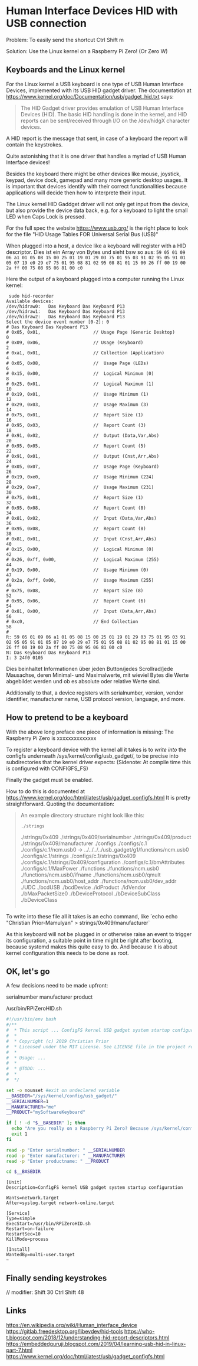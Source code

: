 # Human Interface Devices HID with USB connection

Problem: To easily send the shortcut Ctrl Shift m

Solution: Use the Linux kernel on a Raspberry Pi Zero! (Or Zero W)

## Keyboards and the Linux kernel

For the Linux kernel a USB keyboard is one type of USB Human Interface Devices, implemented with its USB HID gadget driver.
The documentation at https://www.kernel.org/doc/Documentation/usb/gadget_hid.txt says:
> The HID Gadget driver provides emulation of USB Human Interface
> Devices (HID). The basic HID handling is done in the kernel,
> and HID reports can be sent/received through I/O on the
> /dev/hidgX character devices.

A HID report is the message that sent, in case of a keyboard the report will contain the keystrokes.

Quite astonishing that it is one driver that handles a myriad of USB Human Interface devices!

Besides the keyboard there might be other devices like mouse, joystick, keypad, device dock, gamepad and many more generic desktop usages. It is important that devices identify with their correct functionalities because applications will decide then how to interprete their input.

The Linux kernel HID Gaddget driver will not only get input from the device, but also provide the device data back, e.g. for a keyboard to light the small LED when Caps Lock is pressed.

For the full spec the website https://www.usb.org/ is the right place to look for the file "HID Usage Tables FOR Universal Serial Bus (USB)"

When plugged into a host, a device like a keyboard will register with a HID descriptor. Dies ist ein Array von Bytes und sieht bsw so aus: `59 05 01 09 06 a1 01 05 08 15 00 25 01 19 01 29 03 75 01 95 03 91 02 95 05 91 01 05 07 19 e0 29 e7 75 01 95 08 81 02 95 08 81 01 15 00 26 ff 00 19 00 2a ff 00 75 08 95 06 81 00 c0`

Here the output of a keyboard plugged into a computer running the Linux kernel:

```
 sudo hid-recorder
Available devices:
/dev/hidraw0:   Das Keyboard Das Keyboard P13
/dev/hidraw1:   Das Keyboard Das Keyboard P13
/dev/hidraw2:   Das Keyboard Das Keyboard P13
Select the device event number [0-2]: 0
# Das Keyboard Das Keyboard P13
# 0x05, 0x01,                    // Usage Page (Generic Desktop)        0
# 0x09, 0x06,                    // Usage (Keyboard)                    2
# 0xa1, 0x01,                    // Collection (Application)            4
# 0x05, 0x08,                    //  Usage Page (LEDs)                  6
# 0x15, 0x00,                    //  Logical Minimum (0)                8
# 0x25, 0x01,                    //  Logical Maximum (1)                10
# 0x19, 0x01,                    //  Usage Minimum (1)                  12
# 0x29, 0x03,                    //  Usage Maximum (3)                  14
# 0x75, 0x01,                    //  Report Size (1)                    16
# 0x95, 0x03,                    //  Report Count (3)                   18
# 0x91, 0x02,                    //  Output (Data,Var,Abs)              20
# 0x95, 0x05,                    //  Report Count (5)                   22
# 0x91, 0x01,                    //  Output (Cnst,Arr,Abs)              24
# 0x05, 0x07,                    //  Usage Page (Keyboard)              26
# 0x19, 0xe0,                    //  Usage Minimum (224)                28
# 0x29, 0xe7,                    //  Usage Maximum (231)                30
# 0x75, 0x01,                    //  Report Size (1)                    32
# 0x95, 0x08,                    //  Report Count (8)                   34
# 0x81, 0x02,                    //  Input (Data,Var,Abs)               36
# 0x95, 0x08,                    //  Report Count (8)                   38
# 0x81, 0x01,                    //  Input (Cnst,Arr,Abs)               40
# 0x15, 0x00,                    //  Logical Minimum (0)                42
# 0x26, 0xff, 0x00,              //  Logical Maximum (255)              44
# 0x19, 0x00,                    //  Usage Minimum (0)                  47
# 0x2a, 0xff, 0x00,              //  Usage Maximum (255)                49
# 0x75, 0x08,                    //  Report Size (8)                    52
# 0x95, 0x06,                    //  Report Count (6)                   54
# 0x81, 0x00,                    //  Input (Data,Arr,Abs)               56
# 0xc0,                          // End Collection                      58
#
R: 59 05 01 09 06 a1 01 05 08 15 00 25 01 19 01 29 03 75 01 95 03 91 02 95 05 91 01 05 07 19 e0 29 e7 75 01 95 08 81 02 95 08 81 01 15 00 26 ff 00 19 00 2a ff 00 75 08 95 06 81 00 c0
N: Das Keyboard Das Keyboard P13
I: 3 24f0 0105
```

Dies beinhaltet Informationen über jeden Button/jedes Scrollrad/jede Mausachse, deren Minimal- und Maximalwerte, mit wieviel Bytes die Werte abgebildet werden und ob es absolute oder relative Werte sind.

Additionally to that, a device registers with serialnumber, version, vendor identifier, manufacturer name, USB protocol version, language, and more.


## How to pretend to be a keyboard

With the above long preface one piece of information is missing: The Raspberry Pi Zero is
xxxxxxxxxxxxxx

To register a keyboard device with the kernel all it takes is to *write into* the configfs underneath /sys/kernel/config/usb_gadget/, to be precise into subdirectories that the kernel driver expects:
(Sidenote: At compile time this is configured with CONFIGFS_FS)

Finally the gadget must be enabled.

How to do this is documented at https://www.kernel.org/doc/html/latest/usb/gadget_configfs.html
It is pretty straightforward. Quoting the documentation:

> An example directory structure might look like this:
>
>```.
>./strings
>```
>./strings/0x409
>./strings/0x409/serialnumber
>./strings/0x409/product
>./strings/0x409/manufacturer
>./configs
>./configs/c.1
>./configs/c.1/ncm.usb0 -> ../../../../usb_gadget/g1/functions/ncm.usb0
>./configs/c.1/strings
>./configs/c.1/strings/0x409
>./configs/c.1/strings/0x409/configuration
>./configs/c.1/bmAttributes
>./configs/c.1/MaxPower
>./functions
>./functions/ncm.usb0
>./functions/ncm.usb0/ifname
>./functions/ncm.usb0/qmult
>./functions/ncm.usb0/host_addr
>./functions/ncm.usb0/dev_addr
>./UDC
>./bcdUSB
>./bcdDevice
>./idProduct
>./idVendor
>./bMaxPacketSize0
>./bDeviceProtocol
>./bDeviceSubClass
>./bDeviceClass
>```

To write into these file all it takes is an echo command, like ´echo echo "Christian Prior-Mamulyan" > strings/0x409/manufacturer`

As this keyboard will not be plugged in or otherwise raise an event to trigger its configuration, a suitable point in time might be right after booting, because systemd makes this quite easy to do.
And because it is about kernel configuration this needs to be done as root.

## OK, let's go

A few decisions need to be made upfront:

serialnumber
manufacturer
product

/usr/bin/RPiZeroHID.sh

```bash
#!/usr/bin/env bash
#/** 
#  * This script ... ConfigFS kernel USB gadget system startup configuration
#  * 
#  * Copyright (c) 2019 Christian Prior
#  * Licensed under the MIT License. See LICENSE file in the project root for full license information.
#  * 
#  * Usage: ...
#  * 
#  * @TODO: ...
#  * 
#  */

set -o nounset #exit on undeclared variable
__BASEDIR="/sys/kernel/config/usb_gadget/"
__SERIALNUMBER=1
__MANUFACTURER="me"
__PRODUCT="mySoftwareKeyboard"

if [ ! -d "$__BASEDIR" ]; then
  echo "Are you really on a Raspberry Pi Zero? Because /sys/kernel/config/usb_gadget/ does not exist! Exiting."
  exit 1
fi

read -p "Enter serialnumber: " __SERIALNUMBER
read -p "Enter manufacturer: " __MANUFACTURER
read -p "Enter productname: " __PRODUCT

cd $__BASEDIR


```



```
[Unit]
Description=ConfigFS kernel USB gadget system startup configuration

Wants=network.target
After=syslog.target network-online.target

[Service]
Type=simple
ExecStart=/usr/bin/RPiZeroHID.sh
Restart=on-failure
RestartSec=10
KillMode=process

[Install]
WantedBy=multi-user.target
~                              
```

## Finally sending keystrokes

// modifier: Shift 30 Ctrl Shift 48



## Links

https://en.wikipedia.org/wiki/Human_interface_device
https://gitlab.freedesktop.org/libevdev/hid-tools
https://who-t.blogspot.com/2018/12/understanding-hid-report-descriptors.html
https://embeddedguruji.blogspot.com/2019/04/learning-usb-hid-in-linux-part-7.html
https://www.kernel.org/doc/html/latest/usb/gadget_configfs.html
